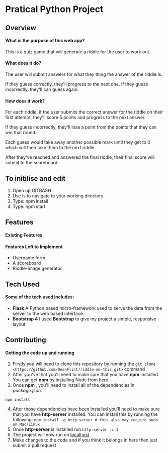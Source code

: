 # Pratical Python Project

## Overview

#### What is the purpose of this web app?

This is a quiz game that will generate a riddle for the user to work out.


#### What does it do?

The user will submit answers for what they thing the answer of the riddle is.

If they guess correctly, they'll progress to the next one. If they guess incorrectly, they'll can guess again.

#### How does it work?

For each riddle, if the user submits the correct answer for the riddle on their first attempt, they'll score 5 points and progress to the next answer.

If they guess incorrectly, they'll lose a point from the points that they can win that round.

Each guess would take away another possible mark until they get to 0 which will then take them to the next riddle.

After they've reached and answered the final riddle, their final score will submit to the scoreboard.

## To initilise and edit

1. Open up GITBASH
2. Use ls to navigate to your working directory
3. Type: npm install
4. Type: npm start

## Features
#### Existing Features
#### Features Left to Implement
- Username form
- A scoreboard
- Riddle-image generator

## Tech Used
#### Some of the tech used includes:
- **Flask** A Python based micro-framework used to serve the data from the server to the web based interface.
- **Bootstrap 4** I used **Bootstrap** to give my project a simple, responsive layout.

## Contributing
#### Getting the code up and running
1. Firstly you will need to clone this repository by running the ```git clone <https://github.com/DeanFlint/riddle-me-this.git>``` command
2. After you've that you'll need to make sure that you have **npm** installed. You can get **npm** by installing Node from [here](https://nodejs.org/en/)
3. Once **npm** , you'll need to install all of the dependencies in *package.json*.
```
npm install
```
4. After those dependencies have been installed you'll need to make sure that you have **http-server** installed. You can install this by running the following: ```npm install -g http-server # this also may require sudo on Mac/Linux```
5. Once **http-server** is installed run ```http-server -c-1```
6. The project will now run on [localhost](http://127.0.0.1:8080)
7. Make changes to the code and if you think it belongs in here then just submit a pull request